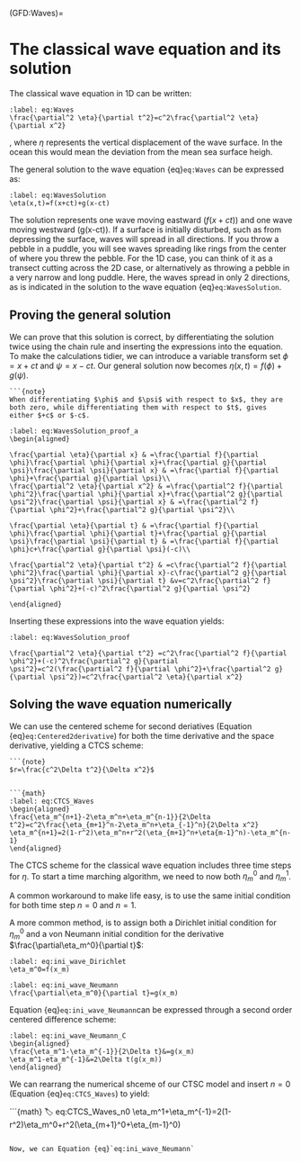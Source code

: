 (GFD:Waves)=
# The classical wave equation and its solution

The classical wave equation in 1D can be written:

```{math}
:label: eq:Waves
\frac{\partial^2 \eta}{\partial t^2}=c^2\frac{\partial^2 \eta}{\partial x^2}
```

, where $\eta$ represents the vertical displacement of the wave surface. In the ocean this would mean the deviation from the mean sea surface heigh.

The general solution to the wave equation {eq}`eq:Waves` can be expressed as:

```{math}
:label: eq:WavesSolution
\eta(x,t)=f(x+ct)+g(x-ct)
```

The solution represents one wave moving eastward ($f(x+ct)$) and one wave moving westward (g(x-ct)). If a surface is initially disturbed, such as from depressing the surface, waves will spread in all directions. If you throw a pebble in a puddle, you will see waves spreading like rings from the center of where you threw the pebble. For the 1D case, you can think of it as a transect cutting across the 2D case, or alternatively as 
throwing a pebble in a very narrow and long puddle. Here, the waves spread in only 2 directions, as is indicated in the solution to the wave equation {eq}`eq:WavesSolution`. 

## Proving the general solution 
We can prove that this solution is correct, by differentiating the solution twice using the chain rule and inserting the expressions into the equation. To make the calculations tidier, we can introduce a variable transform set $\phi=x+ct$ and $\psi=x-ct$. Our general solution now becomes $\eta(x,t)=f(\phi)+g(\psi)$. 

```{margin}
```{note}
When differentiating $\phi$ and $\psi$ with respect to $x$, they are both zero, while differentiating them with respect to $t$, gives either $+c$ or $-c$. 
```


```{math}
:label: eq:WavesSolution_proof_a
\begin{aligned}

\frac{\partial \eta}{\partial x} & =\frac{\partial f}{\partial \phi}\frac{\partial \phi}{\partial x}+\frac{\partial g}{\partial \psi}\frac{\partial \psi}{\partial x} & =\frac{\partial f}{\partial \phi}+\frac{\partial g}{\partial \psi}\\
\frac{\partial^2 \eta}{\partial x^2} & =\frac{\partial^2 f}{\partial \phi^2}\frac{\partial \phi}{\partial x}+\frac{\partial^2 g}{\partial \psi^2}\frac{\partial \psi}{\partial x} & =\frac{\partial^2 f}{\partial \phi^2}+\frac{\partial^2 g}{\partial \psi^2}\\

\frac{\partial \eta}{\partial t} & =\frac{\partial f}{\partial \phi}\frac{\partial \phi}{\partial t}+\frac{\partial g}{\partial \psi}\frac{\partial \psi}{\partial t} & =\frac{\partial f}{\partial \phi}c+\frac{\partial g}{\partial \psi}(-c)\\

\frac{\partial^2 \eta}{\partial t^2} & =c\frac{\partial^2 f}{\partial \phi^2}\frac{\partial \phi}{\partial x}-c\frac{\partial^2 g}{\partial \psi^2}\frac{\partial \psi}{\partial t} &v=c^2\frac{\partial^2 f}{\partial \phi^2}+(-c)^2\frac{\partial^2 g}{\partial \psi^2}

\end{aligned}
```


Inserting these expressions into the wave equation yields:
```{math}
:label: eq:WavesSolution_proof

\frac{\partial^2 \eta}{\partial t^2} =c^2\frac{\partial^2 f}{\partial \phi^2}+(-c)^2\frac{\partial^2 g}{\partial \psi^2}=c^2(\frac{\partial^2 f}{\partial \phi^2}+\frac{\partial^2 g}{\partial \psi^2})=c^2\frac{\partial^2 \eta}{\partial x^2}

```

## Solving the wave equation numerically

We can use the centered scheme for second deriatives (Equation {eq}`eq:Centered2derivative`) for both the time derivative and the space derivative, yielding a CTCS scheme:

```{margin}
```{note}
$r=\frac{c^2\Delta t^2}{\Delta x^2}$
```
```

```{math}
:label: eq:CTCS_Waves
\begin{aligned}
\frac{\eta_m^{n+1}-2\eta_m^n+\eta_m^{n-1}}{2\Delta t^2}=c^2\frac{\eta_{m+1}^n-2\eta_m^n+\eta_{-1}^n}{2\Delta x^2}
\eta_m^{n+1}=2(1-r^2)\eta_m^n+r^2(\eta_{m+1}^n+\eta{m-1}^n)-\eta_m^{n-1}
\end{aligned}
```

The CTCS scheme for the classical wave equation includes three time steps for $\eta$. To start a time marching algorithm, we need to now both $\eta_m^0$ and $\eta_m^1$. 

A common workaround to make life easy, is to use the same initial condition for both time step $n=0$ and $n=1$.

A more common method, is to assign both a Dirichlet initial condition for $\eta_m^0$ and a von Neumann initial condition for the derivative $\frac{\partial\eta_m^0}{\partial t}$:

```{math}
:label: eq:ini_wave_Dirichlet
\eta_m^0=f(x_m)
````

```{math}
:label: eq:ini_wave_Neumann
\frac{\partial\eta_m^0}{\partial t}=g(x_m)
```

Equation {eq}`eq:ini_wave_Neumann`can be expressed through a second order centered difference scheme:

```{math}
:label: eq:ini_wave_Neumann_C
\begin{aligned}
\frac{\eta_m^1-\eta_m^{-1}}{2\Delta t}&=g(x_m)
\eta_m^1-eta_m^{-1}&=2\Delta t(g(x_m))
\end{aligned}
```

We can rearrang the numerical shceme of our CTSC model and insert $n=0$ (Equation {eq}`eq:CTCS_Waves`) to yield:

´´´{math}
:label: eq:CTCS_Waves_n0
\eta_m^1+\eta_m^{-1}=2(1-r^2)\eta_m^0+r^2(\eta_{m+1}^0+\eta_{m-1}^0)
```

Now, we can Equation {eq}`eq:ini_wave_Neumann`  
